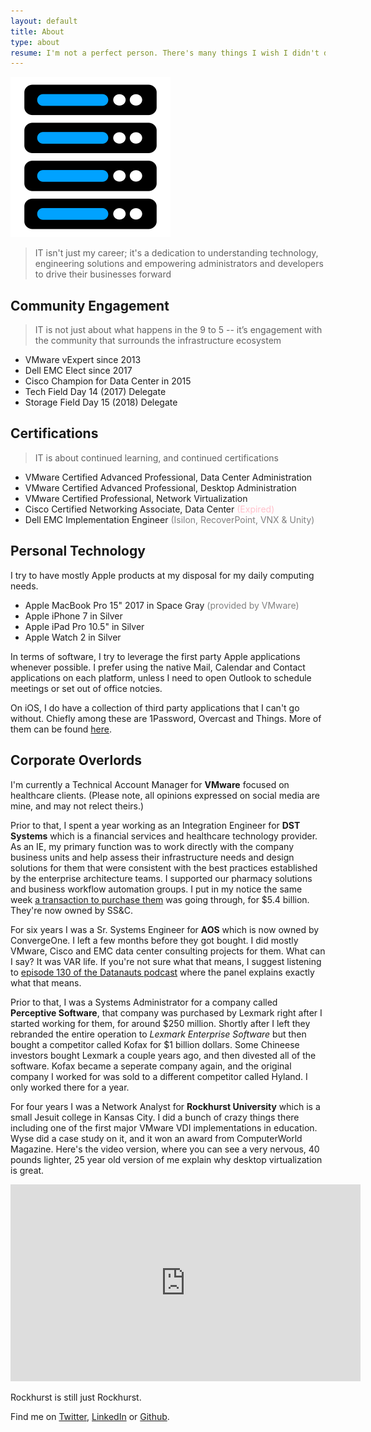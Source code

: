 ```yaml
---
layout: default
title: About
type: about
resume: I'm not a perfect person. There's many things I wish I didn't do. Like reboot the wrong ESX host that one time...
---
```


![4 node cluster](/images/vb-icon256.png)

> IT isn't just my career; it's a dedication to understanding technology, engineering solutions and empowering administrators and developers to drive their businesses forward

## Community Engagement

> IT is not just about what happens in the 9 to 5 -- it’s engagement with the community that surrounds the infrastructure ecosystem

* VMware vExpert since 2013
* Dell EMC Elect since 2017
* Cisco Champion for Data Center in 2015
* Tech Field Day 14 (2017) Delegate
* Storage Field Day 15 (2018) Delegate

## Certifications

> IT is about continued learning, and continued certifications

* VMware Certified Advanced Professional, Data Center Administration
* VMware Certified Advanced Professional, Desktop Administration
* VMware Certified Professional, Network Virtualization
* Cisco Certified Networking Associate, Data Center <font color="pink">(Expired)</font>
* Dell EMC Implementation Engineer <font color="gray">(Isilon, RecoverPoint, VNX & Unity)</font>

## Personal Technology

I try to have mostly Apple products at my disposal for my daily computing needs.

* Apple MacBook Pro 15" 2017 in Space Gray <font color="gray">(provided by VMware)</font>
* Apple iPhone 7 in Silver
* Apple iPad Pro 10.5" in Silver
* Apple Watch 2 in Silver

In terms of software, I try to leverage the first party Apple applications whenever possible. I prefer using the native Mail, Calendar and Contact applications on each platform, unless I need to open Outlook to schedule meetings or set out of office notcies.

On iOS, I do have a collection of third party applications that I can't go without. Chiefly among these are 1Password, Overcast and Things. More of them can be found [here](https://vmstan.com/my-top-10-ios-apps-7887c2973b67).

## Corporate Overlords

I'm currently a Technical Account Manager for **VMware** focused on healthcare clients. (Please note, all opinions expressed on social media are mine, and may not relect theirs.)

Prior to that, I spent a year working as an Integration Engineer for **DST Systems** which is a financial services and healthcare technology provider. As an IE, my primary function was to work directly with the company business units and help assess their infrastructure needs and design solutions for them that were consistent with the best practices established by the enterprise architecture teams. I supported our pharmacy solutions and business workflow automation groups. I put in my notice the same week [a transaction to purchase them](https://www.wsj.com/articles/ss-c-technologies-to-acquire-dst-systems-1515673275) was going through, for $5.4 billion. They're now owned by SS&C.

For six years I was a Sr. Systems Engineer for **AOS** which is now owned by ConvergeOne. I left a few months before they got bought. I did mostly VMware, Cisco and EMC data center consulting projects for them. What can I say? It was VAR life. If you're not sure what that means, I suggest listening to [episode 130 of the Datanauts podcast](https://overcast.fm/+E_k8gB8Qs) where the panel explains exactly what that means.

Prior to that, I was a Systems Administrator for a company called **Perceptive Software**, that company was purchased by Lexmark right after I started working for them, for around $250 million. Shortly after I left they rebranded the entire operation to _Lexmark Enterprise Software_ but then bought a competitor called Kofax for $1 billion dollars. Some Chineese investors bought Lexmark a couple years ago, and then divested all of the software. Kofax became a seperate company again, and the original company I worked for was sold to a different competitor called Hyland. I only worked there for a year.

For four years I was a Network Analyst for **Rockhurst University** which is a small Jesuit college in Kansas City. I did a bunch of crazy things there including one of the first major VMware VDI implementations in education. Wyse did a case study on it, and it won an award from ComputerWorld Magazine. Here's the video version, where you can see a very nervous, 40 pounds lighter, 25 year old version of me explain why desktop virtualization is great.

<iframe width="560" height="315" src="https://www.youtube-nocookie.com/embed/H-an65Pmwbs" frameborder="0" allow="autoplay; encrypted-media" allowfullscreen></iframe>

Rockhurst is still just Rockhurst.

Find me on [Twitter](https://twitter.com/vmstan), [LinkedIn](https://linkedin.com/in/stanclift) or&nbsp;[Github](https://github.com/vmstan).
